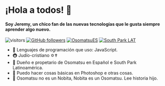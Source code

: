 # ¡Hola a todos! 👋
#### Soy Jeremy, un chico fan de las nuevas tecnologías que le gusta siempre aprender algo nuevo.
![visitors](https://visitor-badge.laobi.icu/badge?page_id=JeremyMatsu)
[![GitHub followers](https://img.shields.io/github/followers/JeremyMatsu.svg?style=social&label=Follow&maxAge=2592000)](https://github.com/JeremyMatsu?tab=followers)
[![OsomatsuES](https://img.shields.io/discord/791588890045448193.svg?label=&logo=discord&logoColor=ffffff&color=7389D8&labelColor=6A7EC2)](https://discord.gg/9aFGMVE8a6)
[![South Park LAT](https://img.shields.io/discord/820898457229328404.svg?label=&logo=discord&logoColor=ffffff&color=7389D8&labelColor=6A7EC2)](https://discord.gg/KBkeu3ZSYF)




- 🍔 Lenguajes de programación que uso: JavaScript.
- 🚇 Judío-cristiano ✡✝
- 👑 Dueño e propetario de Osomatsu en Español e South Park Latinoamérica.
- 🥝 Puedo hacer cosas básicas en Photoshop e otras cosas.
- 🥩 Osomatsu no es un Nobita, Nobita es un Osomatsu. Lee historia hijo.
